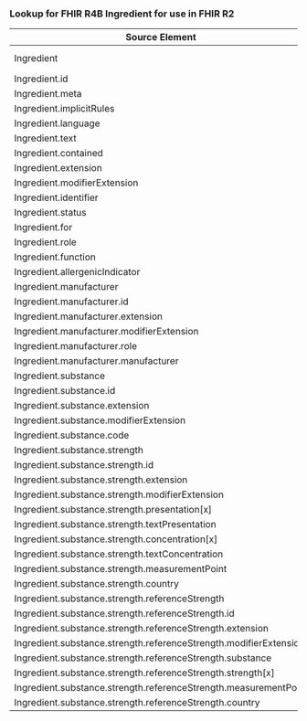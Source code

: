 ### Lookup for FHIR R4B Ingredient for use in FHIR R2

| Source Element | Usage | Target |
| -------------- | ----- | ------ |
| Ingredient | UseExtension | http://hl7.org/fhir/4.3/StructureDefinition/extension-Ingredient |
| Ingredient.id | UseExtensionFromAncestor | - |
| Ingredient.meta | UseExtensionFromAncestor | - |
| Ingredient.implicitRules | UseExtensionFromAncestor | - |
| Ingredient.language | UseExtensionFromAncestor | - |
| Ingredient.text | UseExtensionFromAncestor | - |
| Ingredient.contained | UseExtensionFromAncestor | - |
| Ingredient.extension | UseExtensionFromAncestor | - |
| Ingredient.modifierExtension | UseExtensionFromAncestor | - |
| Ingredient.identifier | UseExtensionFromAncestor | - |
| Ingredient.status | UseExtensionFromAncestor | - |
| Ingredient.for | UseExtensionFromAncestor | - |
| Ingredient.role | UseExtensionFromAncestor | - |
| Ingredient.function | UseExtensionFromAncestor | - |
| Ingredient.allergenicIndicator | UseExtensionFromAncestor | - |
| Ingredient.manufacturer | UseExtensionFromAncestor | - |
| Ingredient.manufacturer.id | UseExtensionFromAncestor | - |
| Ingredient.manufacturer.extension | UseExtensionFromAncestor | - |
| Ingredient.manufacturer.modifierExtension | UseExtensionFromAncestor | - |
| Ingredient.manufacturer.role | UseExtensionFromAncestor | - |
| Ingredient.manufacturer.manufacturer | UseExtensionFromAncestor | - |
| Ingredient.substance | UseExtensionFromAncestor | - |
| Ingredient.substance.id | UseExtensionFromAncestor | - |
| Ingredient.substance.extension | UseExtensionFromAncestor | - |
| Ingredient.substance.modifierExtension | UseExtensionFromAncestor | - |
| Ingredient.substance.code | UseExtensionFromAncestor | - |
| Ingredient.substance.strength | UseExtensionFromAncestor | - |
| Ingredient.substance.strength.id | UseExtensionFromAncestor | - |
| Ingredient.substance.strength.extension | UseExtensionFromAncestor | - |
| Ingredient.substance.strength.modifierExtension | UseExtensionFromAncestor | - |
| Ingredient.substance.strength.presentation[x] | UseExtensionFromAncestor | - |
| Ingredient.substance.strength.textPresentation | UseExtensionFromAncestor | - |
| Ingredient.substance.strength.concentration[x] | UseExtensionFromAncestor | - |
| Ingredient.substance.strength.textConcentration | UseExtensionFromAncestor | - |
| Ingredient.substance.strength.measurementPoint | UseExtensionFromAncestor | - |
| Ingredient.substance.strength.country | UseExtensionFromAncestor | - |
| Ingredient.substance.strength.referenceStrength | UseExtensionFromAncestor | - |
| Ingredient.substance.strength.referenceStrength.id | UseExtensionFromAncestor | - |
| Ingredient.substance.strength.referenceStrength.extension | UseExtensionFromAncestor | - |
| Ingredient.substance.strength.referenceStrength.modifierExtension | UseExtensionFromAncestor | - |
| Ingredient.substance.strength.referenceStrength.substance | UseExtensionFromAncestor | - |
| Ingredient.substance.strength.referenceStrength.strength[x] | UseExtensionFromAncestor | - |
| Ingredient.substance.strength.referenceStrength.measurementPoint | UseExtensionFromAncestor | - |
| Ingredient.substance.strength.referenceStrength.country | UseExtensionFromAncestor | - |
